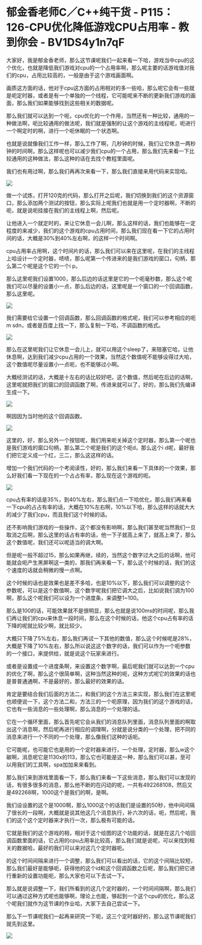 # 郁金香老师C／C++纯干货 - P115：126-CPU优化降低游戏CPU占用率 - 教到你会 - BV1DS4y1n7qF

大家好，我是郁金香老师，那么这节课呢我们一起来看一下哈，游戏当中cpu的这个优化，也就是降低我们游戏对cpu的一个占用率啊，那么呢主要的话游戏值对我们的cpu，占用比较高的，一般是由于这个游戏画面啊。

画质这方面的话，他对于cpu这方面的占用相对的多一些哈，那么呢它会有一些就是呃定时器，或者是有一个单独的一个线程，它可能呢来不断的更新我们游戏的画面，那么我们如果能够找到这些相关的数据呢。

那么我们就可以达到一个呃，cpu优化的一个作用，当然还有一种比较，通用的一种做法啊，呃比较通用的做法呢，我们就是强制的让这个游戏的主线程呢，呃进行一个啊定时的啊，进行一个呃休眠的一个状态啊。

也就是说就像我们工作一样，那么工作了啊，几秒钟的时候，我们让它休息一两秒钟的时间啊，那么这样呢也可以减少我们cpu的一个占用，那么我们先来看一下比较通用的这种做法，那么这种的话在去找个教程里面呢。

我们也有用过啊，那么我们再再次来看一下，那么我们直接来用代码来实现哈。

![](img/74c147653a96c47807db4d77531eb6d1_1.png)

做一个试炼，打开120克的代码，那么打开之后呢，我们切换到我们的这个资源窗口，那么添加两个测试的按钮，那么实际上呢我们也就是用一个定时器啊，不断的呃，就是说呃挂接在我们的主线程上啊，然后呢。

让他进入一个就定时的，来让它休息一会儿啊，那么这样的话，我们也能够在一定程度的来减少，我们的这个游戏的cpu占用时间，那么我们现在看一下它的占用时间的话，大概是30%到40%左右啊，的这样一个时间啊。

cpu占用率占用啊，这个时间片的话，那么我们可以来在这里呢，在我们的主线程上哈设计一个定时器，啧啧，那么呢第一个传进来的是我们游戏的窗口，句柄，那么第二个呢是这个它的一个i p。

那么这里呢我们设置1000，那么后边的话这里是它的一个呃毫秒数，那么这个呢我们可以尽量的设置小一点，那么后边的话，这里呢是一个窗口的一个回调函数，那么这里呢。



![](img/74c147653a96c47807db4d77531eb6d1_3.png)

我们需要给它设置一个回调函数，那么回调函数的格式呢，我们可以参考相应的呃m sdn，或者是百度上找一下，那么复制一下哈，不调函数的格式。



![](img/74c147653a96c47807db4d77531eb6d1_5.png)

那么在这里呢我们让它休息一会儿上，就可以用这个sleep了，来阻塞它哈，让他休息啊，达到我们减少cpu占用的一个效果，当然这个数值呢不能够设得过大哈，这个数值呢尽量设置小一点呃，也不能够过小啊。

大概经测试的话，大概是十左右的话比较好吧，这个数值，然后呢在后边的话啊，这里呢就把我们的窗口的回调函数了啊，传进来就可以了，好的，那么我们先编译生成一下。



![](img/74c147653a96c47807db4d77531eb6d1_7.png)

啊因因为当时他的这个回调函数。

![](img/74c147653a96c47807db4d77531eb6d1_9.png)

这里的，好，那么另外一个按钮呢，我们用来呃关掉这个定时器，那么第一个呢也是我们游戏的窗口句柄，那么第二个呢是我们的这个呃d，那么这个i d呢，最好我们把它定义成一个红，三二，那么这这样的话。

增加一个我们代码的一个考阅读性，好的，那么我们来看一下具体的一个效果，那么好我们看一下现在的一个占占有率，那么现在这个游戏的呃。



![](img/74c147653a96c47807db4d77531eb6d1_11.png)

cpu占有率的话是35%，到40%左右，那么我们点一下哈优化，那么我们再来看一下cpu的占占有率的话，大概在10%左右啊，10%以下哈，那么这样的话就大大的减少了我们cpu，而且我们这个时候的话。

还不影响我们游戏的一些操作，这个都没有影响啊，那么我们甚至呢当然我们一旦取消之后啊，那么这里的话占有率的话，他一下子就高上来了，就高上来了，那么这个数值呢，我们还可以呢适当的调大啊。

但是呢一般不超过15，那么如果再继，续的，当然这个数字过大之后的话啊，他可能就会呃产生黑屏啊这一类的，那我们再来看一下，那么这个时候的话，我们的这个速度的话就会稍微的慢一点啊。

这个时候的话也是效果也是差不多哈，也是10%以下，那么我们可以调整的这个参数呢，可以是这个数值啊，这个数字呢我们把它调大之后，比如说我们调为100啊，那么这个呢我们可以设为一个进度条，来调整1~100。

那么是100的话，可能效果就不是很明显，那么也就是说100ms的时间呢，那么我们再让我们的cpu来休息一段时间，那么在这个时候的话，他这个cpu占有率的话下降的呢就比较少啊，就比较少。

大概只下降了5%左右，那么我们再试一下其他的数值，那么这个时候呢是28%，大概是下降了10%左右，那么所以说这这个数字的话，我们可以作为一个呃参数的一个接口，来提供给，就是说这个玩家来进行。

或者是设置成一个进度条啊，来设置这个数字啊，最后呢我们就可以达到一个cpu的优化了啊，那么这个很简单啊，这种当然这种的呃，这种方式呢它的效果的话也是普普通通啊，不是最好的，那么最好的效果的话。

肯定是要结合我们后面的方法二，和我们的这个方法三来实现，那么我们在这里呢也顺便说一下，这个方法二和，方法三的一个呃原理，因为我们的这个游戏的话，它也有一些消息的一些处理啊，那么消息的一个处理的话。

它在一个循环里面，那么首先呢它会从我们的消息队列里面，消息队列里面的啊取出这个消息啊，然后呢再进行相应的调理啊，分就是说分类的一个处理，把不同的消息来进行一个不同的一个处理，那么像我们这种的话呃。

它可能呢，也可能它也是用的一个定时器来进行，一个处理，定时器，那么w这个碳啊，消息呢它是1130x的113，那么它也可能是这一种，那么我们可以甚，至可以用我们的工具啊，spa加加来来看到。

那么我们来到游戏里面看一下，那么我们来看一下这些消息，那么我们可以发现的话，有很多很多的消息，那么他不断的在闪动的呢，一共有492268108，然后又是492268啊，1000这个是我们的啊，是啊。

我们设设置的这个是1000啊，那么1000这个的话我们是设置的50秒，他中间间隔了很长的一段啊，大概就是说其他这几个消息执行，补六次的话，呃，然后呢，我们的这个这个定时器来才执行一次，那么极有可能的话。

它就是我们的这个游戏的相，相对于这个绘图的这个功能的话，就是在这几个哈回调函数里面的话，它占用的cpu占用率比较高，那么我们就是说呢，可以来找到相关的数据哈，最好的我们可以来对这几个定时器呃。

的这个时间间隔来进行一个调整，那么我们可以看出的话，它的这个间隔比较短，那么我们最好是能够呃，获得他的这个id和这个回调函数之后呢，那么我们把它进行重新的设置功能呃，那么大家也可以下去试一下。

那么就是说调整一下，我们所看到的这几个定时器的，一个时间间隔啊，那么我们可以通过这种方式呢也能够啊，理论上也能，够起到一个这个cpu的优化，那么这个呢我们就作为这节课的作业哈，大家下去自己尝试一下。

那么下一节课呢我们一起再来研究一下呃，这三个定时器好的，那么这节课呢我们就先到这里。

![](img/74c147653a96c47807db4d77531eb6d1_13.png)